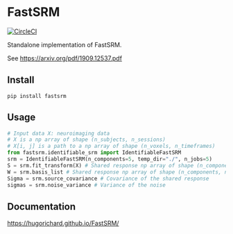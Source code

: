 # FastSRM

[![CircleCI](https://circleci.com/gh/hugorichard/FastSRM.svg?style=svg)](https://circleci.com/gh/hugorichard/FastSRM)

Standalone implementation of FastSRM.

See https://arxiv.org/pdf/1909.12537.pdf

Install
---------

`pip install fastsrm`

Usage
--------



```python
# Input data X: neuroimaging data 
# X is a np array of shape (n_subjects, n_sessions)
# X[i, j] is a path to a np array of shape (n_voxels, n_timeframes)
from fastsrm.identifiable_srm import IdentifiableFastSRM
srm = IdentifiableFastSRM(n_components=5, temp_dir="./", n_jobs=5)
S = srm.fit_transform(X) # Shared response np array of shape (n_components, n_timeframes)
W = srm.basis_list # Shared response np array of shape (n_components, n_timeframes)
Sigma = srm.source_covariance # Covariance of the shared response
sigmas = srm.noise_variance # Variance of the noise
```
Documentation
--------------

https://hugorichard.github.io/FastSRM/

